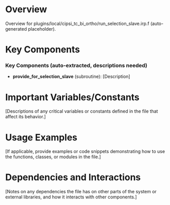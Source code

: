 # Overview

Overview for plugins/local/cipsi_tc_bi_ortho/run_selection_slave.irp.f (auto-generated placeholder).

# Key Components

### Key Components (auto-extracted, descriptions needed)
- **provide_for_selection_slave** (subroutine): [Description]

# Important Variables/Constants

[Descriptions of any critical variables or constants defined in the file that affect its behavior.]

# Usage Examples

[If applicable, provide examples or code snippets demonstrating how to use the functions, classes, or modules in the file.]

# Dependencies and Interactions

[Notes on any dependencies the file has on other parts of the system or external libraries, and how it interacts with other components.]
